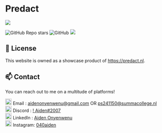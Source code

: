 # Predact

<img src="https://onlineimages.aidenonyenwenu.repl.co/images/Schermafbeelding 2023-10-15 211120.png">

![GitHub Repo stars](https://img.shields.io/github/stars/AidenistooOP/Predact?color=green) ![GitHub](https://img.shields.io/github/license/AidenistooOP/Predact?color=orange) ![](https://komarev.com/ghpvc/?username=aidenistooop&label=PROFILE+VIEWS)

## 📂 License

This website is owned as a showcase product of https://predact.nl. <br>

## 📫 Contact

You can reach out to me on a multitude of platforms!








<img src="https://mailmeteor.com/logos/assets/PNG/Gmail_Logo_512px.png" width="20px"> Email    : aidenonyenwenu@gmail.com OR ps241150@summacollege.nl <br>
<img src="https://assets-global.website-files.com/6257adef93867e50d84d30e2/636e0a6a49cf127bf92de1e2_icon_clyde_blurple_RGB.png" width="20px"> Discord  : [!  Aiden#2007](https://discord.gg/nBfTcMprrC) <br>
<img src="https://cdn-icons-png.flaticon.com/512/733/733561.png" width="20px"> LinkedIn : [Aiden Onyenwenu](https://www.linkedin.com/in/aiden-onyenwenu/) <br>
<img src="https://png.pngtree.com/png-vector/20221018/ourmid/pngtree-instagram-social-platform-icon-png-image_6315976.png" width="20px"> Instagram: [040aiden](https://instagram.com/040aiden/) <br> <br>

